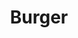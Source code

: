 ---
pid: ws46
title: Burger
location_transcription: CHOP
coordinates: "[-75.193925, 39.9488677]"
zipcode: '19106'
gen_neighborhood: Center City
neighborhood: Society Hill,Old City
outside_phl: 
age: '21'
age_range: 20-29
instagram: 
image_file_name: ws_46.jpg
proposal_transcription: 
topic: Food
topic_summary: '0'
type: Other No Form
keywords_other: 
credit: Drew Cooper
image_labels: 
twitter: 
facebook: 
permalink: "/monuments/ws46/"
layout: item-page
---